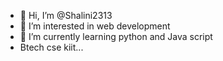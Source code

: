 - 👋 Hi, I’m @Shalini2313
- 👀 I’m interested in web development 
- 🌱 I’m currently learning python and Java script 
- Btech cse kiit...

<!---
Shalini2313/Shalini2313 is a ✨ special ✨ repository because its `README.md` (this file) appears on your GitHub profile.
You can click the Preview link to take a look at your changes.
--->
